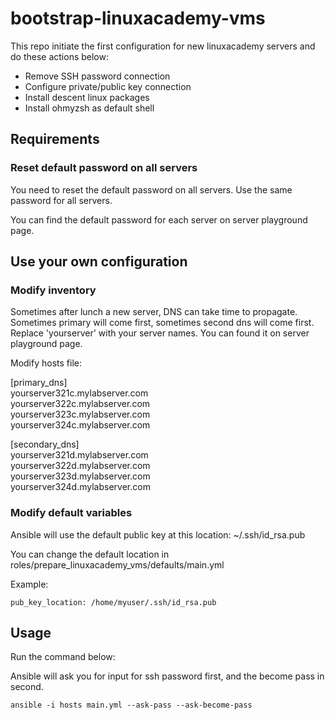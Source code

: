 # bootstrap-linuxacademy-vms

This repo initiate the first configuration for new linuxacademy servers and do these actions below:

- Remove SSH password connection
- Configure private/public key connection
- Install descent linux packages
- Install ohmyzsh as default shell

## Requirements

### Reset default password on all servers

You need to reset the default password on all servers. Use the same password for all servers.

You can find the default password for each server on server playground page.

## Use your own configuration

### Modify inventory

Sometimes after lunch a new server, DNS can take time to propagate. Sometimes primary will come first, sometimes second dns will come first.
Replace 'yourserver' with your server names. You can found it on server playground page.

Modify hosts file:

[primary_dns]  
yourserver321c.mylabserver.com  
yourserver322c.mylabserver.com  
yourserver323c.mylabserver.com  
yourserver324c.mylabserver.com 

[secondary_dns]  
yourserver321d.mylabserver.com  
yourserver322d.mylabserver.com  
yourserver323d.mylabserver.com  
yourserver324d.mylabserver.com

### Modify default variables

Ansible will use the default public key at this location: ~/.ssh/id_rsa.pub

You can change the default location in roles/prepare_linuxacademy_vms/defaults/main.yml

Example:

```
pub_key_location: /home/myuser/.ssh/id_rsa.pub
```

## Usage

Run the command below:

Ansible will ask you for input for ssh password first, and the become pass in second.

```
ansible -i hosts main.yml --ask-pass --ask-become-pass
```
